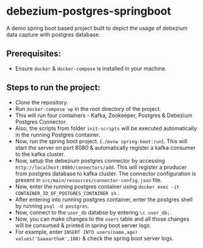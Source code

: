 # debezium-postgres-springboot
A demo spring boot based project built to depict the usage of debezium data capture with postgres database.

## Prerequisites:
- Ensure `docker` & `docker-compose` is installed in your machine.

## Steps to run the project:
- Clone the repository.
- Run `docker-compose up` in the root directory of the project.
- This will run four containers - Kafka, Zookeeper, Postgres & Debezium Postgres Connector.
- Also, the scripts from folder `init-scripts` will be executed automatically in the running Postgres container.
- Now, run the spring boot project. (`./mvnw spring-boot:run`). This will start the server on port 8080 & automatically register a kafka consumer to the kafka cluster.
- Now, setup the debezium postgres connector by accessing `http://localhost:8080/connectors/add`. This will register a producer from postgres database to kafka cluster. The connector configuration is present in `src/main/resources/connector-config.json` file.
- Now, enter the running postgres container using `docker exec -it CONTAINER_ID_OF_POSTGRES_CONTAINER sh` .
- After entering into running postgres container, enter the postgres shell by running `psql -U postgres`.
- Now, connect to the `user_db` databse by entering `\c user_db;`.
- Now, you can make changes to the `users` table and all those changes will be consumed & printed in spring boot server logs.
- For example, enter `INSERT INTO users(name,age) values('Saaaarthak',100)` & check the spring boot server logs.
